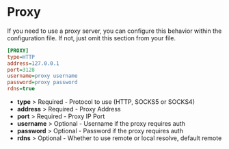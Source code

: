 # Proxy
If you need to use a proxy server, you can configure this behavior within the configuration file. If not, just omit this section from your file.

```ini
[PROXY]
type=HTTP
address=127.0.0.1
port=3128
username=proxy username
password=proxy password
rdns=true
```

* **type** > Required - Protocol to use (HTTP, SOCKS5 or SOCKS4)
* **address** > Required - Proxy Address
* **port** > Required - Proxy IP Port
* **username** > Optional - Username if the proxy requires auth
* **password** > Optional - Password if the proxy requires auth
* **rdns** > Optional - Whether to use remote or local resolve, default remote
